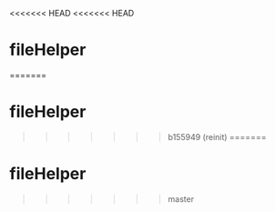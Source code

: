 <<<<<<< HEAD
<<<<<<< HEAD
# fileHelper
=======
# fileHelper
>>>>>>> b155949 (reinit)
=======
# fileHelper
>>>>>>> master
